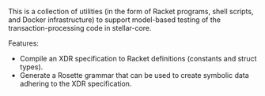 This is a collection of utilities (in the form of Racket programs, shell scripts, and Docker infrastructure) to support model-based testing of the transaction-processing code in stellar-core.

Features:
* Compile an XDR specification to Racket definitions (constants and struct types).
* Generate a Rosette grammar that can be used to create symbolic data adhering to the XDR specification.
